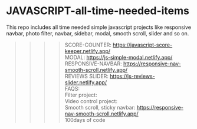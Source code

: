 # JAVASCRIPT-all-time-needed-items
This repo includes all time needed simple javascript projects like responsive navbar, photo filter, navbar, sidebar, modal, smooth scroll, slider and so on. <br>
>>>> SCORE-COUNTER: https://javascript-score-keeper.netlify.app/ <br>
>>>> MODAL: https://js-simple-modal.netlify.app/ <br>
>>>> RESPONSIVE-NAVBAR: https://responsive-nav-smooth-scroll.netlify.app/ <br>
>>>> REVIEWS SLIDER: https://js-reviews-slider.netlify.app/  <br>
>>>> FAQS: <br>
>>>> Filter project: <br>
>>>> Video control project: <br>
>>>> Smooth scroll, sticky navbar: https://responsive-nav-smooth-scroll.netlify.app/ <br>
>>>> 100days of code
